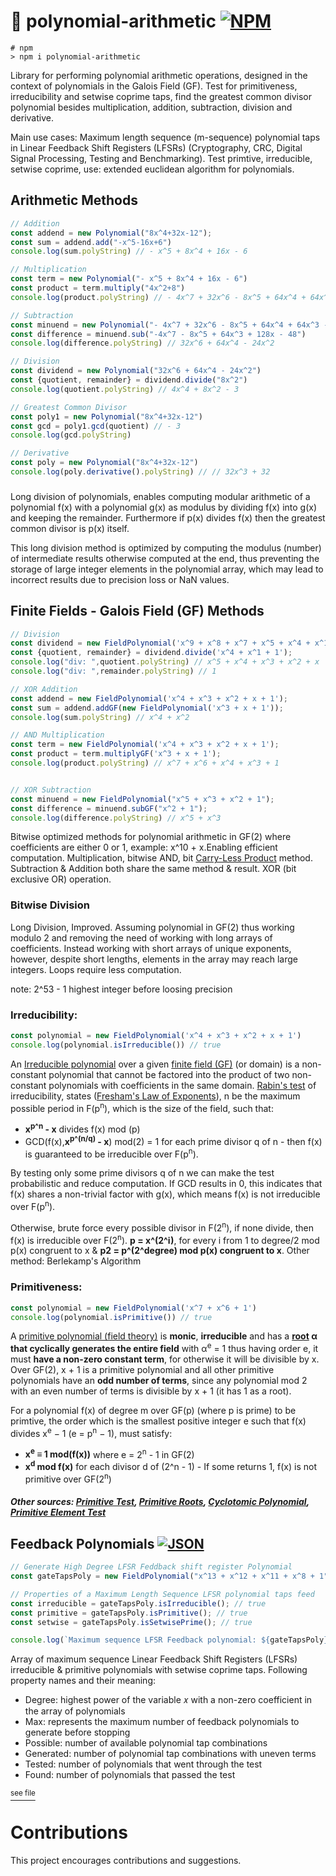 # 🧮 polynomial-arithmetic [![NPM](https://img.shields.io/npm/v/polynomial-arithmetic.svg)](https://www.npmjs.com/package/polynomial-arithmetic)

```
# npm
> npm i polynomial-arithmetic
```

Library for performing polynomial arithmetic operations, designed in the context of polynomials in the Galois Field (GF). Test for primitiveness, irreducibility and setwise coprime taps, find the greatest common divisor polynomial besides multiplication, addition, subtraction, division and derivative.

Main use cases: Maximum length sequence (m-sequence) polynomial taps in Linear Feedback Shift Registers (LFSRs) (Cryptography, CRC, Digital Signal Processing, Testing and Benchmarking). Test primtive, irreducible, setwise coprime, use: extended euclidean algorithm for polynomials.

## Arithmetic Methods

```typescript
// Addition
const addend = new Polynomial("8x^4+32x-12");
const sum = addend.add("-x^5-16x+6")
console.log(sum.polyString) // - x^5 + 8x^4 + 16x - 6

// Multiplication
const term = new Polynomial("- x^5 + 8x^4 + 16x - 6")
const product = term.multiply("4x^2+8")
console.log(product.polyString) // - 4x^7 + 32x^6 - 8x^5 + 64x^4 + 64x^3 - 24x^2 + 128x - 48

// Subtraction
const minuend = new Polynomial("- 4x^7 + 32x^6 - 8x^5 + 64x^4 + 64x^3 - 24x^2 + 128x - 48")
const difference = minuend.sub("-4x^7 - 8x^5 + 64x^3 + 128x - 48")
console.log(difference.polyString) // 32x^6 + 64x^4 - 24x^2

// Division
const dividend = new Polynomial("32x^6 + 64x^4 - 24x^2")
const {quotient, remainder} = dividend.divide("8x^2")
console.log(quotient.polyString) // 4x^4 + 8x^2 - 3

// Greatest Common Divisor
const poly1 = new Polynomial("8x^4+32x-12")
const gcd = poly1.gcd(quotient) // - 3
console.log(gcd.polyString)

// Derivative
const poly = new Polynomial("8x^4+32x-12")
console.log(poly.derivative().polyString) // // 32x^3 + 32
```
###
Long division of polynomials, enables computing modular arithmetic of a polynomial f(x) with a polynomial g(x) as modulus by dividing f(x) into g(x) and keeping the remainder. Furthermore if p(x) divides f(x) then the greatest common divisor is p(x) itself.

This long division method is optimized by computing the modulus (number) of intermediate results otherwise computed at the end, thus preventing the storage of large integer elements in the polynomial array, which may lead to incorrect results due to precision loss or NaN values.

## Finite Fields - Galois Field (GF) Methods
```typescript
// Division
const dividend = new FieldPolynomial('x^9 + x^8 + x^7 + x^5 + x^4 + x^1 + 1');
const {quotient, remainder} = dividend.divide('x^4 + x^1 + 1');
console.log("div: ",quotient.polyString) // x^5 + x^4 + x^3 + x^2 + x
console.log("div: ",remainder.polyString) // 1

// XOR Addition
const addend = new FieldPolynomial('x^4 + x^3 + x^2 + x + 1');
const sum = addend.addGF(new FieldPolynomial('x^3 + x + 1'));
console.log(sum.polyString) // x^4 + x^2

// AND Multiplication
const term = new FieldPolynomial('x^4 + x^3 + x^2 + x + 1');
const product = term.multiplyGF('x^3 + x + 1');
console.log(product.polyString) // x^7 + x^6 + x^4 + x^3 + 1


// XOR Subtraction
const minuend = new FieldPolynomial("x^5 + x^3 + x^2 + 1");
const difference = minuend.subGF("x^2 + 1");
console.log(difference.polyString) // x^5 + x^3
```

Bitwise optimized methods for polynomial arithmetic in GF(2) where coefficients are either 0 or 1, example: x^10 + x.Enabling efficient computation. Multiplication, bitwise AND, bit [Carry-Less Product](https://en.wikipedia.org/wiki/Carry-less_product) method. Subtraction & Addition both share the same method & result. XOR (bit exclusive OR) operation.

### Bitwise Division

Long Division, Improved. Assuming polynomial in GF(2) thus working modulo 2 and removing the need of working with long arrays of coefficients. Instead working with short arrays of unique exponents, however, despite short lengths, elements in the array may reach large integers. Loops require less computation.

note: 2^53 - 1 highest integer before loosing precision

### Irreducibility:
```typescript
const polynomial = new FieldPolynomial('x^4 + x^3 + x^2 + x + 1')
console.log(polynomial.isIrreducible()) // true
```

An [Irreducible  polynomial](https://en.m.wikipedia.org/wiki/Irreducible_polynomial#Over_the_integers_and_finite_fields) over a given [finite field (GF)](https://en.m.wikipedia.org/wiki/Factorization_of_polynomials_over_finite_fields) (or domain) is a non-constant polynomial that cannot be factored into the product of two non-constant polynomials with coefficients in the same domain. [Rabin's test](https://math.stackexchange.com/questions/1343450/how-can-i-prove-irreducibility-of-polynomial-over-a-finite-field) of irreducibility, states ([Fresham's Law of Exponents](https://math.stackexchange.com/a/530497)), n be the maximum possible period in F(p<sup>n</sup>), which is the size of the field, such that:
-  **x<sup>p^n</sup> - x** divides f(x) mod (p)
- GCD(f(x),**x<sup>p^(n/q)</sup> - x**) mod(2) = 1 for each prime divisor q of n - then f(x) is guaranteed to be irreducible over F(p<sup>n</sup>).

By testing only some prime divisors q of n we can make the test probabilistic and reduce computation. If GCD results in 0, this indicates that f(x) shares a non-trivial factor with g(x), which means f(x) is not irreducible over F(p<sup>n</sup>).

Otherwise, brute force every possible divisor in F(2<sup>n</sup>), if none divide, then f(x) is irreducible over F(2<sup>n</sup>). **p = x^(2^i)**, for every i from 1 to degree/2 mod p(x) congruent to x & **p2 = p^(2^degree) mod p(x) congruent to x**. Other method: Berlekamp's Algorithm

### Primitiveness:
```typescript
const polynomial = new FieldPolynomial('x^7 + x^6 + 1')
console.log(polynomial.isPrimitive()) // true
```

A [primitive polynomial (field theory)](https://en.m.wikipedia.org/wiki/Primitive_polynomial_(field_theory)#:~:text=An%20irreducible%20polynomial%20F(x,n%20%3D%20pm%20%E2%88%92%201.)) is **monic**, **irreducible**  and has a **[root](https://en.m.wikipedia.org/wiki/Root_of_unity#primitive) α that cyclically  generates the entire field** with α<sup>e</sup> = 1 thus having order e, it must **have a non-zero constant term**, for otherwise it will be divisible by x. Over GF(2), x + 1 is a primitive polynomial and all other primitive polynomials have an **odd number of terms**, since any polynomial mod 2 with an even number of terms is divisible by x + 1 (it has 1 as a root).

For a polynomial f(x) of degree m over GF(p) (where p is prime) to be primtive, the order which is the smallest positive integer e such that f(x) divides x<sup>e</sup> − 1 (e = p<sup>n</sup> − 1), must satisfy:

- **x<sup>e</sup> ≡ 1 mod(f(x))** where e = 2<sup>n</sup> - 1 in GF(2)
- **x<sup>d</sup> mod f(x)** for each divisor d of (2^n - 1) - If some returns 1, f(x) is not primitive over GF(2<sup>n</sup>)

##### Other sources: [Primitive Test](https://math.stackexchange.com/questions/312186/understanding-primitive-polynomials-in-gf2), [Primitive Roots](https://math.stackexchange.com/questions/76045/reed-solomon-polynomial-generator/76136#76136), [Cyclotomic Polynomial](https://en.m.wikipedia.org/wiki/Cyclotomic_polynomial), [Primitive Element Test](https://math.stackexchange.com/questions/1740490/finite-fields-efficient-primitive-element-test)

## Feedback Polynomials [![JSON](https://img.shields.io/badge/Feedback_Polynomials-JSON-blue)](https://gist.github.com/JimGitFE/6fa73d23cdbbd8d41c45d55f9f1527ac)

```typescript
// Generate High Degree LFSR Feddback shift register Polynomial
const gateTapsPoly = new FieldPolynomial("x^13 + x^12 + x^11 + x^8 + 1");

// Properties of a Maximum Length Sequence LFSR polynomial taps feed
const irreducible = gateTapsPoly.isIrreducible(); // true
const primitive = gateTapsPoly.isPrimitive(); // true
const setwise = gateTapsPoly.isSetwisePrime(); // true

console.log(`Maximum sequence LFSR Feedback polynomial: ${gateTapsPoly}`) // x^13 + x^12 + x^11 + x^8 + 1
```
Array of maximum sequence Linear Feedback Shift Registers (LFSRs) irreducible & primitive polynomials with setwise coprime taps. Following property names and their meaning:

- Degree: highest power of the variable 𝑥 with a non-zero coefficient in the array of polynomials
- Max: represents the maximum number of feedback polynomials to generate before stopping
- Possible: number of available polynomial tap combinations
- Generated: number of polynomial tap combinations with uneven terms
- Tested: number of polynomials that went through the test
- Found: number of polynomials that passed the test

[<sup>see file</sup>](https://gist.github.com/JimGitFE/6fa73d23cdbbd8d41c45d55f9f1527ac)

# Contributions

This project encourages contributions and suggestions.
